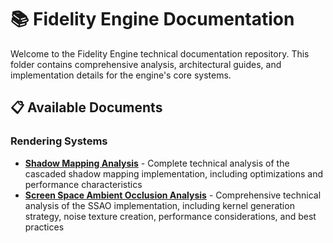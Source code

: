 # 📚 Fidelity Engine Documentation

Welcome to the Fidelity Engine technical documentation repository. This folder contains comprehensive analysis, architectural guides, and implementation details for the engine's core systems.

## 📋 Available Documents

### Rendering Systems
- **[Shadow Mapping Analysis](Shadow-Mapping-Analysis.md)** - Complete technical analysis of the cascaded shadow mapping implementation, including optimizations and performance characteristics
- **[Screen Space Ambient Occlusion Analysis](SSAO-Analysis.md)** - Comprehensive technical analysis of the SSAO implementation, including kernel generation strategy, noise texture creation, performance considerations, and best practices